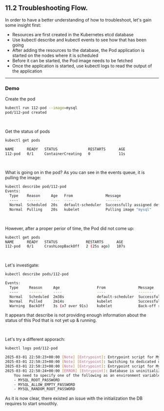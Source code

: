 ## 11.2 Troubleshooting Flow.

In order to have a better understanding of how to troubleshoot, let's gain some insight first:

- Resources are first created in the Kubernetes etcd database
- Use kubectl describe and kubectl events to see how that has been going
- After adding the resources to the database, the Pod application is started on the nodes where it is scheduled
- Before it can be started, the Pod image needs to be fetched
- Once the application is started, use kubectl logs to read the output of the application

-------------------------------

### Demo



Create the pod
```bash
kubectl run 112-pod --image=mysql
pod/112-pod created
```
&nbsp;

 Get the status of pods

```bash
kubectl get pods

NAME      READY   STATUS              RESTARTS      AGE
112-pod   0/1     ContainerCreating   0             11s
```
&nbsp;

What is going on in the pod?
As you can see in the events queue, it is pulling the image:

```bash
kubectl describe pod/112-pod
Events:
  Type    Reason     Age   From               Message
  ----    ------     ----  ----               -------
  Normal  Scheduled  20s   default-scheduler  Successfully assigned default/112-pod to talos-pmv-2qi
  Normal  Pulling    20s   kubelet            Pulling image "mysql"
```

&nbsp;

However, after a proper perior of time, the Pod did not come up:
```bash
kubectl get pods
NAME      READY   STATUS             RESTARTS      AGE
112-pod   0/1     CrashLoopBackOff   2 (25s ago)   107s
```

&nbsp;


Let's investigate:
```bash
kubectl describe pods/112-pod

Events:
  Type     Reason     Age                 From               Message
  ----     ------     ----                ----               -------
  Normal   Scheduled  2m38s               default-scheduler  Successfully assigned default/112-pod to talos-pmv-2qi
  Normal   Pulled     2m14s               kubelet            Successfully pulled image "mysql" in 23.842s (23.842s including waiting). Image size: 241141026 bytes.
  Warning  BackOff    3s (x7 over 91s)    kubelet            Back-off restarting failed container 112-pod in pod 112-pod_default(f20c8115-fe75-4d80-a79a-61d0d22aa657)
```

 It appears that describe is not providing enough information about the status of this Pod that is not yet up & running.

&nbsp;


Let's try a different apporach:
```bash
kubectl logs pod/112-pod

2025-03-01 22:50:23+00:00 [Note] [Entrypoint]: Entrypoint script for MySQL Server 9.2.0-1.el9 started.
2025-03-01 22:50:23+00:00 [Note] [Entrypoint]: Switching to dedicated user 'mysql'
2025-03-01 22:50:23+00:00 [Note] [Entrypoint]: Entrypoint script for MySQL Server 9.2.0-1.el9 started.
2025-03-01 22:50:24+00:00 [ERROR] [Entrypoint]: Database is uninitialized and password option is not specified
    You need to specify one of the following as an environment variable:
    - MYSQL_ROOT_PASSWORD
    - MYSQL_ALLOW_EMPTY_PASSWORD
    - MYSQL_RANDOM_ROOT_PASSWORD
```

As it is now clear, there existed an issue with the initialization the DB requires to start smoothly.

&nbsp;
